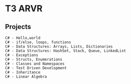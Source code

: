 # T3 ARVR

## Projects
    C# - Hello,world
    C# - if/else, loops, functions
    C# - Data Structures: Arrays, Lists, Dictionaries
    C# - Data Structures: HashSet, Stack, Queue, LinkedList
    C# - Exceptions
    C# - Structs, Enumerations
    C# - Classes and Namespaces
    C# - Test Driven Development
    C# - Inheritance
    C# - Linear Algebra